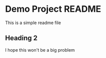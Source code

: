 # Demo Project README

This is a simple readme file

## Heading 2

I hope this won't be a big problem